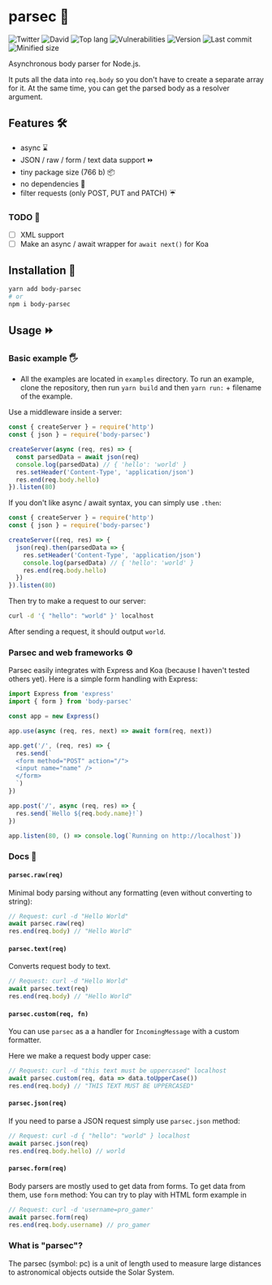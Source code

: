 # parsec 🌌

![Twitter](https://img.shields.io/twitter/follow/v1rtl.svg?label=twitter&style=flat-square)
![David](https://img.shields.io/david/talentlessguy/parsec.svg?style=flat-square)
![Top lang](https://img.shields.io/github/languages/top/talentlessguy/parsec.svg?style=flat-square)
![Vulnerabilities](https://img.shields.io/snyk/vulnerabilities/npm/body-parsec.svg?style=flat-square)
![Version](https://img.shields.io/npm/v/body-parsec.svg?style=flat-square)
![Last commit](https://img.shields.io/github/last-commit/talentlessguy/parsec.svg?style=flat-square)
![Minified size](https://img.shields.io/bundlephobia/min/body-parsec.svg?style=flat-square)

Asynchronous body parser for Node.js.

It puts all the data into `req.body` so you don't have to create a separate array for it. At the same time, you can get the parsed body as a resolver argument.

## Features 🛠

- async ⌛
- JSON / raw / form / text data support ⏩
- tiny package size (766 b) 📦
- no dependencies 🎊
- filter requests (only POST, PUT and PATCH) ☔

### TODO 🚩

- [ ] XML support
- [ ] Make an async / await wrapper for `await next()` for Koa

## Installation 🔄

```sh
yarn add body-parsec
# or
npm i body-parsec
```

## Usage ⏩

### Basic example 🖐

- All the examples are located in `examples` directory. To run an example, clone the repository, then run `yarn build` and then `yarn run:` + filename of the example.

Use a middleware inside a server:

```js
const { createServer } = require('http')
const { json } = require('body-parsec')

createServer(async (req, res) => {
  const parsedData = await json(req)
  console.log(parsedData) // { 'hello': 'world' }
  res.setHeader('Content-Type', 'application/json')
  res.end(req.body.hello)
}).listen(80)
```

If you don't like async / await syntax, you can simply use `.then`:

```js
const { createServer } = require('http')
const { json } = require('body-parsec')

createServer((req, res) => {
  json(req).then(parsedData => {
    res.setHeader('Content-Type', 'application/json')
    console.log(parsedData) // { 'hello': 'world' }
    res.end(req.body.hello)
  })
}).listen(80)
```

Then try to make a request to our server:

```sh
curl -d '{ "hello": "world" }' localhost
```

After sending a request, it should output `world`.

### Parsec and web frameworks ⚙

Parsec easily integrates with Express and Koa (because I haven't tested others yet). Here is a simple form handling with Express:

```js
import Express from 'express'
import { form } from 'body-parsec'

const app = new Express()

app.use(async (req, res, next) => await form(req, next))

app.get('/', (req, res) => {
  res.send(`
  <form method="POST" action="/">
  <input name="name" />
  </form>
  `)
})

app.post('/', async (req, res) => {
  res.send(`Hello ${req.body.name}!`)
})

app.listen(80, () => console.log(`Running on http://localhost`))
```

### Docs 📖

#### `parsec.raw(req)`

Minimal body parsing without any formatting (even without converting to string):

```js
// Request: curl -d "Hello World"
await parsec.raw(req)
res.end(req.body) // "Hello World"
```

#### `parsec.text(req)`

Converts request body to text.

```js
// Request: curl -d "Hello World"
await parsec.text(req)
res.end(req.body) // "Hello World"
```

#### `parsec.custom(req, fn)`

You can use `parsec` as a a handler for `IncomingMessage` with a custom formatter.

Here we make a request body upper case:

```js
// Request: curl -d "this text must be uppercased" localhost
await parsec.custom(req, data => data.toUpperCase())
res.end(req.body) // "THIS TEXT MUST BE UPPERCASED"
```

#### `parsec.json(req)`

If you need to parse a JSON request simply use `parsec.json` method:

```js
// Request: curl -d { "hello": "world" } localhost
await parsec.json(req)
res.end(req.body.hello) // world
```

#### `parsec.form(req)`

Body parsers are mostly used to get data from forms. To get data from them, use `form` method:
You can try to play with HTML form example in

```js
// Request: curl -d 'username=pro_gamer'
await parsec.form(req)
res.end(req.body.username) // pro_gamer
```

### What is "parsec"?

The parsec (symbol: pc) is a unit of length used to measure large distances to astronomical objects outside the Solar System.
